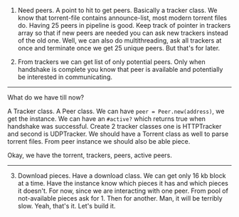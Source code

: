 1. Need peers. A point to hit to get peers. Basically a tracker class.
  We know that torrent-file contains announce-list, most modern torrent 
  files do. Having 25 peers in pipeline is good. Keep track of pointer
  in trackers array so that if new peers are needed you can ask new trackers
  instead of the old one. Well, we can also do multithreading, ask all trackers
  at once and terminate once we get 25 unique peers. But that's for later.

2. From trackers we can get list of only potential peers. Only when
  handshake is complete you know that peer is available and potentially
  be interested in communicating.

---

What do we have till now?

A Tracker class. A Peer class.  We can have `peer = Peer.new(address)`,
we get the instance. We can have an `#active?` which returns true when
handshake was successful. Create 2 tracker classes one is HTTPTracker
and second is UDPTracker. We should have a Torrent class as well to parse
torrent files. From peer instance we should also be able piece. 

Okay, we have the torrent, trackers, peers, active peers.

---

3. Download pieces. Have a download class. We can get only 16 kb block at
  a time. Have the instance know which pieces it has and which pieces it
  doesn't. For now, since we are interacting with one peer. From pool of
  not-available pieces ask for 1. Then for another. Man, it will be
  terribly slow. Yeah, that's it. Let's build it.

